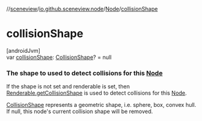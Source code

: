 //[sceneview](../../../index.md)/[io.github.sceneview.node](../index.md)/[Node](index.md)/[collisionShape](collision-shape.md)

# collisionShape

[androidJvm]\
var [collisionShape](collision-shape.md): [CollisionShape](../../com.google.ar.sceneform.collision/-collision-shape/index.md)? = null

###  The shape to used to detect collisions for this [Node](index.md)

If the shape is not set and renderable is set, then [Renderable.getCollisionShape](../../com.google.ar.sceneform.rendering/-view-renderable/index.md#111252609%2FFunctions%2F-1571379623) is used to detect collisions for this [Node](index.md).

[CollisionShape](../../com.google.ar.sceneform.collision/-collision-shape/index.md) represents a geometric shape, i.e. sphere, box, convex hull. If null, this node's current collision shape will be removed.

